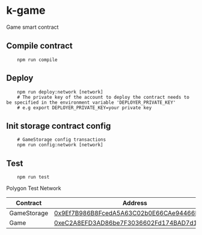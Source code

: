 # k-game
Game smart contract

## Compile contract
```shell
    npm run compile
```

## Deploy
```shell
    npm run deploy:network [network]
    # The private key of the account to deploy the contract needs to be specified in the environment variable 'DEPLOYER_PRIVATE_KEY'
    # e.g export DEPLOYER_PRIVATE_KEY=your private key
```

## Init storage contract config
```shell
    # GameStorage config transactions
    npm run config:network [network]
```


## Test
```shell
    npm run test
```

Polygon Test Network

| Contract | Address |
| --- | --- |
| GameStorage | [0x9Ef7B986B8FcedA5A63C02b0E66CAe94466E28B8](https://mumbai.polygonscan.com/address/0x9Ef7B986B8FcedA5A63C02b0E66CAe94466E28B8) |
| Game | [0xeC2A8EFD3AD86be7F3036602Fd174BAD7d1Cb2Af](https://mumbai.polygonscan.com/address/0xeC2A8EFD3AD86be7F3036602Fd174BAD7d1Cb2Af) |